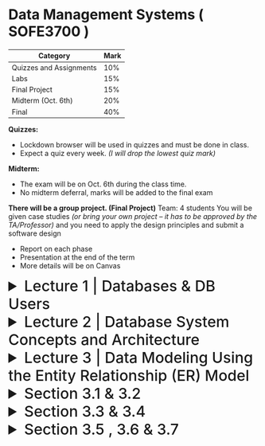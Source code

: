 # Data Management Systems ( SOFE3700 )

| Category                 | Mark   |
|--------------------------|--------|
| Quizzes and Assignments  | 10%    |
| Labs                     | 15%    |
| Final Project            | 15%    |
| Midterm (Oct. 6th)       | 20%    |
| Final                    | 40%    |


**Quizzes:**
- Lockdown browser will be used in quizzes and must be done in class.
- Expect a quiz every week. *(I will drop the lowest quiz mark)*

**Midterm:**
- The exam will be on Oct. 6th during the class time.
- No midterm deferral, marks will be added to the final exam

**There will be a group project. (Final Project)**
Team: 4 students
You will be given case studies *(or bring your own project – it
has to be approved by the TA/Professor)* and you need to
apply the design principles and submit a software design
- Report on each phase
- Presentation at the end of the term
- More details will be on Canvas

<details>
  <summary style="font-size: 30px; font-weight: 500; cursor: pointer;">Lecture 1 | Databases & DB Users</summary>
  
  **Intro:**

  With the boom of Social Media, New types of database systems, often referred to as **big data** storage systems, or **NO-SQL Database Systems** (Google, Amazon, Yahoo)

  Corrolated with **Cloud Storage** aswell.

  We will give an overview of these new types of database systems in Chapter 24.

  **Databases don't only store Text & Numbers!**
  - Multimedia Databases *(Image, Video, Volumetric Files, etc...)*

  - Geographic Information Systems (GISs)

  - Online Analytical Processing (OLAP) *Example a company that makes stock predictions based on Real-time Market Analytics*

  - **Real-time** and **active database technology** is used to control industrial and manufacturing processes.

---

#### Definition: Database management system (DBMS)

- Collection of programs that enables users to create and maintain a database. *(Easier DB Management)*
- DBMS is a general‐purpose software system that facilitates the processes of defining, constructing, manipulating, and sharing databases among various users and applications...
**Examples:**
• MySQL,
• PostgreSQL,
• Microsoft SQL Server,
• Oracle,
• Sybase,
• SAP HANA,
• IBM DB2.

**Main Functions of a DBMS:**

- Defining DBs | Specify data types, structures, constraints of the data to be sorted, titled "meta-data"

- Construction of DBs | Processing of actually storing data on some storage medium controlled by DBMS

- Manipulation of DB | **Retrieval:** query and update the database to reflect the miniworld, and generate reports, **Modification:** Insertions, deletions and updates to its content. The API Layer of a Web Application interfaces with DBMS.

- Sharing of Database to DB Users | Allow multiple users and programs to access the database simultaneously

- System & Security Protection | Preventing crashes & software malfunctions, whilst having Security Safeguards for malicious access.

- Maintain the database system | Allow the system to evolve as requirements change over time



## Application Activities Against a Database (TLDR: GPT is a better prof than the prof)

In a Database Management Systems (DBMS) course, it's crucial to understand the various application activities that interact with a database. These activities are fundamental to the functioning of database systems and play a vital role in data manipulation and retrieval. Below are two key application activities:

### Queries

Queries are a fundamental aspect of interacting with a database. They allow users or applications to access different parts of the data stored in a database and formulate a result for a specific request. Queries can range from simple requests for data retrieval to complex operations that involve multiple database tables. Here's why queries are essential:

- **Data Retrieval:** Queries enable users to fetch specific information from the database, making it possible to obtain the data they need for analysis, reporting, or other purposes.

- **Data Manipulation:** Queries can also be used to modify data in the database. For example, users can update existing records, insert new data, or delete unnecessary information.

- **Data Analysis:** Complex queries can perform calculations, aggregations, and transformations on data, allowing users to derive valuable insights and make informed decisions.

- **Interjoining Tables:** In many cases, queries involve joining multiple database tables to retrieve related information. This interjoining of tables enhances the response to the request by providing a more comprehensive dataset.

### Transactions

Transactions are critical for ensuring data consistency and integrity in a database. They represent a set of operations that are executed as a single unit of work. Transactions can include reading data, updating values, generating new data, and storing it in the database. Here's why transactions are essential:

- **Atomicity:** Transactions are atomic, meaning that they are treated as a single, indivisible unit. This ensures that all the operations within a transaction are either completed successfully or rolled back entirely in case of failure. Atomicity guarantees that the database remains in a consistent state.

- **Consistency:** Transactions help maintain data consistency by enforcing rules and constraints defined in the database schema. If a transaction violates any integrity constraints, it is rolled back, preventing the database from entering an inconsistent state.

- **Isolation:** Transactions run in isolation from each other. This means that the changes made by one transaction are not visible to other transactions until the first transaction is committed. Isolation prevents interference between concurrent transactions.

- **Durability:** Once a transaction is committed, its changes are permanently stored in the database, even in the event of a system failure. This ensures that data remains persistent and can be relied upon.

- It is an executing program or process that includes one or more database accesses (i.e. reading or updating records)

---

#### Example (UNIVERSITY DATABASE) :

![DB-1](./static/DB_1.png)

**Elaboration on "Meta-Data" in the context of DBs**

In the context of databases, **"Meta-Data"** refers to data that provides information about the structure, definition, and organization of the actual data within the database. This includes details about tables, columns, data types, constraints, indexes, and more. Metadata essentially defines how the data is structured and what kind of data it contains.

![DB-2](./static/DB_2.png)


DB Manipulation Example:

Query for All of Student 8's Enrolled Sections

```sql
SELECT Section_identifier FROM Grade_Report WHERE Student_number = 8;
```
I'll be trying to regularly annotate word related db problems into SQL cuz why not


More examples from the book:

![DB-3](./static/DB_3.png)

---

### The Database Approach TL:DR

Here's a concise point-by-point comparison of the traditional file processing approach versus the modern database approach:

**Traditional File Processing: (Legacy)**
- Each user defines and implements separate files for specific software applications. (Reading JSONS for ex.)
- Multiple users maintain their own files and programs for data management.
- Redundant data storage due to each user's separate files. *(5 Million users = 5 Million .dat files in a legacy application)*
- Customized programs for different functions like reporting and data entry.
- Results in wasted storage space and duplicate data maintenance. *(It's messy, it takes up alot of space, issues happen with files laying everywhere)*

**Database Approach:**
- Centralized repository for data.
- Data defined once and accessed by various users.
- Users access data through queries, transactions, and applications.
- Eliminates redundancy in data storage.
- Efficient and consistent data management.

- A multiuser DBMS must allow multiple users to access the database at
the same time
- 
- DBMS must have Concurrency control software to ensure that several users trying to update the same data do so in a controlled manner *Example assigning seats for airline reservation systems*

    - This type of application is called Online transaction processing (OLTP) application
- Ensure that concurrent transactions operate correctly and
efficiently
- This allows hundreds of concurrent transactions to execute per
second.

![DB-4](./static/DB_4.png)


---

### Actors on Scene

![DB-5](./static/DB_5.png)

**Actors on the Scene (Actual Database Users):**
- **Professional Users:** Responsible for database development, design, and application.
- **End Users:** Access and interact with the database for their specific needs.

**Workers Behind the Scene of DBMS (Back-end):**
- **DBMS System Designers:** Develop and implement DBMS modules and interfaces.
- **Tool Developers:** Create software tools for database modeling and performance enhancement.
- **Operators and Maintenance Personnel:** Manage the hardware and software infrastructure for the database system.

</details>


<details>
  <summary style="font-size: 30px; font-weight: 500; cursor: pointer;">Lecture 2 | Database System Concepts and Architecture</summary>

## 2.1 Data Models, Schemas, and Instances

**Data abstraction** generally refers to the suppression of
details of data organization and storage, and the highlighting of the essential features for an improved understanding of data. 

**A data model** is a collection of concepts that
can be used to describe the structure of a database—provides the necessary means to achieve this abstraction.

Most data models also include a set of **basic operations** for specifying retrievals and updates on the database.

1. Client module
- Run on a user workstation or personal computer.
- Handles user interaction and provides the user-friendly interfaces
such as forms- or menu-based GUIs (graphical user interfaces).
2. Server module,
- Handles data storage, access, search, ...


### Categories of Data Models

- **High-level** or Conceptual data models provide concepts that are close to the way many users perceive data.
  - **Conceptual data models** use concepts such as entities, attributes, and relationships.
  An entity represents a real-world object or concept, such as an employee or a project
  from the miniworld that is described in the database
  - Attribute represents some property of interest that furthert describes the entity. *(Name, age, height, sex)*
  - Relationship  among two or more entities represents an association among the entities, for example, a works-on relationship between a employee and a project.  
  - Chapter 3 presents the entity–relationship model—a popular high-level conceptual data model.

- **Low-level** or Physical data models provide concepts that describe the details of how data is stored on the computer storage media, typically magnetic disks.

- **Representational data models** hide many details of data storage on disk but can be implemented on a computer system directly. *(middle-ground)*

- **Implementation (representational) data models:** Provide concepts that fall between the above two, used by many
commercial DBMS implementations *(e.g. relational data models used in many commercial systems).* Such as the Object Data Model.

- **Self-Describing Data Models:** Combine the description of data with the data values. Examples include XML, key-value stores and some NOSQL systems.

#### Schemas, Instances, and Database State (more vocabulary)
**Database schema**
- Description of a database, database structure, data types, and
constraints
- Specified during database design and is not expected to change
frequently
- The DBMS stores the descriptions of the schema constructs and constraints—also called the meta-data
- **schema evolution** is when the schema updates, and the structure of the tables & DB changes *(example, added D.O.B construct for students)*

**Schema diagram**
- Illustrative display of selected aspects of a database schema *(DBeaver Database - UML View)*

**Schema construct**
- A component of the schema or an object within the schema, e.g., STUDENT, COURSE

![DB-6](./static/DB_6.png)

**NOTE**: A schema diagram displays only some aspects of a schema, such as the names of
record types and data items, and some types of constraints. Other aspects are not
specified in the schema diagram; for example, Figure 2.1 shows neither the data
type of each data item nor the relationships among the various files.


#### Distinction made in book: DB Schema (RED) vs. DB State (GREEN)

Schema is the actual Meta-data telling the DBMS how data is structured within Tables, the current data refers to actual entries

![DB-7](./static/DB_7.png)

*empty state* -> No data
*initial state* -> Data after large load-in or something of this nature
*current state* -> After users do numerous operations on it, the data is at a latest state

The DBMS is also partially responsive for ensure **Valid State**

### Three-Schema Architecture and Data Independence

The goal of the three-schema architecture, illustrated in Figure 2.2, is to separate
the user applications from the physical database. In this architecture, schemas can
be defined at the following three levels:

![DB-8](./static/DB_8.png)

**External Level** includes many External Schemas or User Views. an External Schema describes the part of the DB that the user is interested in, or a JOIN of tables for the user *(External Schema uses representational data model to make it's own schema views)*

**Conceptual Level** refers to the conceptual schema which describes the structure of the whole db, without touching on the physical storage itself. Usually, a **representational data model** is used to describe the conceptual schema when a database system is implemented.

**Internal Level** which refers to the lower-level, closer to the hardware. Describes physical storage structure of DB, describes complete details of data storage, with access `path`s for access to higher level components.

The **three-schema architecture** distinguishes between the user's external view, the database's conceptual design, and the internal storage level in a database system. Although many DBMSs don't strictly separate these levels, they often support this structure, with some even combining the physical and conceptual schemas. Crucially, the three schemas are mere data descriptions, with actual data stored only at the physical level, and transitions between these levels, known as mappings, can be resource-intensive.

---

## Data Independence

**DEFINITION**: The three-schema architecture can be used to further explain the concept of data independence, which can be defined as the capacity to change the schema at one level of a database system without having to change the schema at the next higher level. We got 2 types of data independence:

### **Logical Data Independence** : 
Allows for modifications to the conceptual schema without altering external schemas or application programs. For instance, when expanding or reducing the database, only the view definition and the mappings need adjustment. Even after significant changes, applications referencing the external schema should function as they did before, ensuring stability and flexibility.

Imagine you have a database for a bookstore.  *(GPT EXAMPLE)*

###### Conceptual Schema (Initial):
- **Books**: Title, Author, ISBN, Price, Genre

###### External Schema (User View):
- **User A**: Sees Title, Author, Price
- **User B**: Sees Title, Genre

Now, let's say the bookstore starts storing an additional piece of information: the `Publication Year` of each book.

###### Conceptual Schema (Updated):
- **Books**: Title, Author, ISBN, Price, Genre, Publication Year

Despite this change in the conceptual schema:

- **User A** will still see only the Title, Author, and Price.
- **User B** will still see only the Title and Genre.

The application or interface through which **User A** and **User B** interact with the database remains unchanged, even though the underlying conceptual schema has been modified. This demonstrates _**Logical Data Independence.**_
<br>
<br>

### **Physical Data Independence** 
Is the capacity to change the internal schema without having to change the conceptual schema. Hence, the external schemas need not be changed as well. Changes to the internal schema may be needed because some physical files were reorganized, *for example* by creating additional access structures—to improve the performance of retrieval or update.
 *(GPT EXAMPLE)*
###### Conceptual Schema:
- **Books**: Title, Author, ISBN, Price, Genre

###### Internal Schema (Initial Storage):
- Data is stored in sequential files.
- **Books** are accessed based on their ISBN numbers.

Given the growth of the bookstore, the management decides to enhance data retrieval speed. They introduce an indexing system based on `Genre` for faster searches.

###### Internal Schema (Updated Storage):
- Data still stored in sequential files.
- **Books** can now also be accessed quickly through a `Genre` index.

Despite this change in the internal storage mechanism:

- The conceptual schema remains as **Books**: Title, Author, ISBN, Price, Genre.
- Applications or interfaces querying books by genre *(e.g., "Find all Sci-Fi books")* might see performance improvements, but the query itself remains unchanged.

This example demonstrates how changes to the physical storage level (internal schema) don't impact the higher levels of the database system, showcasing physical data independence.

---

## Database Languages and Interfaces

The DBMS provides appropriate languages and interfaces for each category of users!

**Data Definition Language (DDL)** : Used by the database administrators and designers to define both conceptual and internal schemas.
- The DBMS has a DDL compiler to process DDL statements in order to identify descriptions of the schema constructs and to store the schema description in the DBMS catalog.
- In many DBMSs, the DDL is also used to define internal and external schemas *(user views)*.

In DBMSs where a clear separation is maintained between the conceptual and internal levels, the DDL is used to specify the conceptual schema only. Another language, the **storage definition language (SDL)**, is used to specify the internal schema.

**View Definition Language (VDL)**
- Specifies user views and their mappings to the conceptual schema
- In relational DBMSs, **SQL** is used in the role of DDL, VDL , and DML

**This makes zero fuckn sense, so let's break it down !!!**

---

#### 1. Data Definition Language (DDL)
DDL is used to define and manage the structure of the database.
##### Example:
Imagine you're creating a new bookstore database. You'd use DDL commands to set up the initial structure.

```sql
CREATE TABLE Books (
    BookID INT PRIMARY KEY,
    Title VARCHAR(255),
    Author VARCHAR(255),
    ISBN VARCHAR(13),
    Price DECIMAL(5,2),
    Genre VARCHAR(50)
);
```

#### 2. Storage Definition Language (SDL)
SDL focuses on how data is stored and organized at the physical level.
##### Example:
You might have requirements related to the performance of your bookstore database, like faster data retrieval based on genres. SDL would be used to define the storage and access methods, like specifying a particular type of indexing system or how data blocks are stored on disk. *(Here we're speeding our indexing up with a Binary Tree)*

```sql
DEFINE INDEX GenreIndex ON Books(Genre) USING BTREE;
```

#### 3. View Definition Language (VDL)
VDL is used to define views for particular users or user groups, focusing on the data they can access and the way they see it.
#### Example:
Suppose you want a view for customers that only shows them the **Title**, **Author**, and **Price** of the books, without any internal identifiers like **BookID** or **ISBN**. 

```sql
CREATE VIEW CustomerBookView AS
SELECT Title, Author, Price FROM Books;
```

In the above example, VDL is used to create a view named **CustomerBookView** which displays only selected columns from the Books table.

#### Data Manipulation Language (DML)

DML is responsible for data operations within a database, including:

- **Retrieving** data
- **Inserting** new entries
- **Deleting** existing entries
- **Modifying** data

##### Types of DML

1. **High-level (nonprocedural) DML**
   - Allows concise specification of complex operations.
   - Known as set-at-a-time or set-oriented, meaning it can handle multiple records simultaneously.
   - Example: **SQL**.

2. **Low-level (procedural) DML**
   - Needs to be part of a general programming language like **C++** or **Java**.
   - Operates record-at-a-time, meaning one record is processed at a given moment.
   - Example: **DL/I** commands such as `GET UNIQUE`, `GET NEXT`, etc.

---
### DBMS Interfaces

## Types of Database Interfaces

1. **Menu-based Interfaces for Web Clients/Browsing**
   - Present options through menus, eliminating the need for command memorization.
   - Commonly used: Pull-down menus.
   - Example: A website navigation bar.

2. **Apps for Mobile Devices**
   - Tailored interfaces for mobile users to access data.
   - Example: Banking apps allowing account checks and bill payments.

3. **Forms-based Interfaces**
   - Displays a form for users to input or retrieve data.
   - Designed for naive users for specific transactions.
   - Example: A login form with username and password fields.

4. **Graphical User Interfaces (GUIs)**
   - Show a schema in a diagrammatic form.
   - Users can query by manipulating the diagram.
   - Often use menus and forms.
   - Example: Database visualization tools or ER diagram software.

5. **Natural Language Interfaces**
   - Accepts requests in plain language (e.g., English).
   - Utilizes a dictionary for interpretation.
   - Example: "Find all employees who started after 2020."

6. **Keyword-based Database Search**
   - Similar to web search engines, but for databases.
   - Matches words with documents or records.
   - Example: Searching for a term within a database, like "Python" in a programming tutorial DB.

7. **Speech Input and Output**
   - Allows users to interact with databases using speech.
   - Limited vocabularies but growing in use.
   - Example: Voice assistants checking flight details or credit card balances.

Programmer interfaces:
![DB11](./static/DB_11.png)

---
### The Database System Environment

![DB10](./static/DB_10.png)

Components:
- **The database & DBMS catalog** are usually stored on disk. Access to the disk is controlled primarily by the operating system *(OS)*, which schedules disk read/write.
- **Buffer Management** module to schedule disk read/write, since management of buffer storage has a considerable effect on performance. Reducing disk read/write improves performance considerably.
- **Higher-level stored data manager** module of the DBMS controls access to DBMS information that is stored on disk, whether it is part of the database or the catalog.

_**TOP SECTION OF DIAGRAM**_
It shows interfaces for the DBA Staff, Casual Users, Interactive Users *(Make Queries, Formulate queries aswell)* , App. Programmers who create programs with C++/Java, and parametric users who do data entry work by supplying parameters to predefined transactions.

- DDL Compiler Processes Schema Definitions specified, and stores the **Meta-data** in the DBMS catalog.
- Catalog includes info such as: *Names, Size of Files, Data Types, Data Items, Storage Detail per file, mapping info for schemas, constraints*

# GPT's say on this:

### Key Actors & Components

- **Casual Users**
  - Interaction: Use interactive query interfaces.
  - Tools: Menu-based, form-based, and mobile interactions.

  - **Parametric Users**
  - Interaction: Execute canned transactions using parameters.
  - Example: Supplying parameters like account number for bank transactions.

  - **Application Programmers Users**
  - Languages: Java, C, C++, scripting languages like PHP and Python.
  - Process: Submit code to a precompiler to extract DML commands.

- **Query Compiler**
  - Purpose: Validate and compile queries into an internal form.
  - Operation: Checks syntax, file names, and data elements.

- **Query Optimizer**
  - Purpose: Enhances query performance by optimizing its operations.
  - Consults: System catalog for data statistics.

- **Precompiler**
  - Purpose: Extracts DML commands from host language programs.
  - Result: Object code for database access.

- **Runtime Database Processor**
  - Role: Executes privileged commands, queries, and canned transactions.
  - Interfaces: System catalog, stored data manager, and possibly OS for buffer management.

- **Stored Data Manager**
  - Role: Manages low-level I/O operations between disk and memory.
  
- **Concurrency Control & Backup/Recovery Systems**
  - Purpose: Ensure transaction management, safety, and consistency.

- **DBMS Client Software & Database Server**
  - Structure: Client-server model where the client accesses the DBMS on a separate device.
  - Variations: Clients may also access an intermediate application server.

##### Notes

- The provided architecture isn't specific to one DBMS but represents typical modules.
- The DBMS interfaces with the OS for disk accesses and may control main memory buffering.

---

## Database System Utilites
There are some functions that are provided through additional programs called utilities, it helps the DBMS do specific tasks, thanks to these utils!

#### Database Utilities

- **Loading Utility**
  - Purpose: Used to load existing data files, such as text files or sequential files, into the database. Automates the reformatting of data for storage in the database.
  - Example: Transferring data from one DBMS to another using conversion tools that generate loading programs based on source and target storage descriptions.
  - Some vendors offer conversion tools that generate the appropriate loading programs, given the existing source and target database storage descriptions *(internal schemas)*.

- **Backup Utility**
  - Purpose: Creates backup copies of the database, either as a full dump or using incremental backups to save only changes since the last backup.
  - Example: An incremental backup mechanism that only saves records modified after the last full backup, Incremental Backups conserve storage space. Dumps are quite large *(full-dumps)*

- **Database Storage Reorganization Utility**
  - Purpose: Reorganizes database files into different structures, possibly adding new access paths, to enhance performance.
  - Example: Altering the structure of a product database to add new indexes, optimizing search performance.

- **Performance Monitoring Utility**
  - Purpose: Monitors database usage, collecting statistics for the Database Administrator **(DBA)** to aid in performance-related decisions.
  - Example: Analyzing query performance over time to determine if additional indexes are required or if certain files need reorganization.

Other utilities may be available for sorting files, handling data compression, monitoring access by users, interfacing with the network, and performing other functions.

#### Tools, Application Environments, and Communications Facilities

- **CASE (Computer-Aided Software Engineering) Tools**
  - Purpose: Used during the design phase of database systems.
  - Examples: Rational Rose, TOAD

- **Data Dictionary (Data Repository) System**
  - Purpose: Beyond cataloging, stores design decisions, usage standards, application program descriptions, and user data.
  
- **Application Development Environments**
  - Purpose: Facilitates the construction of database applications, including:
    - Database design
    - GUI development
    - Query and update operations
    - Application program development
  - Examples: PowerBuilder *(Sybase)*, JBuilder *(Borland)*, JDeveloper

- **Communications Software**
  - Purpose: Allows users to connect to databases remotely.

---

## Centralized and Client/Server Architectures for DBMSs

### Centralized DBMSs Architecture

Figure 2.4 illustrates the physical components in a centralized architecture. Gradually, DBMS systems started to exploit the available processing power at the user side, which led to client/server DBMS architectures. *(Better for the DB host, and needed nowadays)*

![DB12](./static/DB_12.png)

Old Computer Systems at Work used to be a bunch of Display Terminals, connected to a central computer, which housed the DBMS itself.
Now everyone uses PC or Mobile Device, so it's different, however the figure shows the O.G style of Display Monitors connecting to the 1 DBMS!

### Basic Client/Server Archs.
The client/server architecture was developed to deal with computing environments in which a large number of PCs, workstations, file servers,
printers, database servers, Web servers, e-mail servers, and other software and equipment are connected via a network.

![DB13](./static/DB_13.png)
![DB14](./static/DB_14.png)

- Has **specialized servers** with specific use-cases / functionalities. for example, here we've got
  - File server: Maintains the files of the client machines.
  - Printer server: Connected to various printers; all print requests by the clients are forwarded to this machine
  - DBMS server
  - Web servers or e-mail servers

- The **client machine**(s) provide the user with the appropriate interfaces to utilize these servers, as well as with local processing power to run local applications. **(Rest API Layer, LAN Network, WiFi Network, etc..)** comms.

### Two-Tier Client/Server Architectures for DBMSs

In the realm of Relational Database Management Systems (RDBMSs), the two-tier architecture represents a clear division between the **client** and the **server**.

#### Key Components:

- **Client Side**:
  - Contains: User interface programs and application programs.
  - Role: Connects to the DBMS server when database access is required.

- **Server Side**:
  - Often termed as: Query server, transaction server, or SQL server.
  - Contains: The functionality related to SQL processing.
  
#### Standard Protocols:

- **Open Database Connectivity (ODBC)**:
  - Role: Serves as an Application Programming Interface (API) for client-side programs to interact with the DBMS.
  - Universality: Works across systems provided both client and server have the necessary software.

- **Java Database Connectivity (JDBC)**:
  - Purpose: Similar to ODBC but designed for the Java programming language.
  - Role: Enables Java client programs to access DBMSs using a standardized interface.

#### Overview:

In this architecture, the client communicates directly with the server. When a client needs data, it establishes a connection to the DBMS on the server side, sends query or transaction requests, processes the received data, and then displays results as necessary. The server, meanwhile, focuses on querying and transactions, keeping the heavy-duty data processing away from the client. 

### N-Tier Architecture

While the two-tier architecture divides the system into client and server, n-tier architectures (like three-tier) involve additional layers, offering more flexibility and scalability.

#### Example: Three-Tier Architecture

1. **Presentation Tier**: User interface (like a web page).
2. **Application Tier**: Logic, processing, or API layer (like a backend API server).
3. **Data Tier**: Database servers, where data is stored and retrieved.

In a three-tier setup, the application tier acts as a mediator, processing client requests before accessing the data tier. It separates the business logic from user interface concerns, leading to more maintainable and scalable systems.

#### Broader Context:

The concept of "n-tier" signifies multiple layers or tiers in the system architecture. Each additional tier allows for further separation of concerns, potentially making systems more modular, scalable, and maintainable. However, each added layer might introduce additional complexity.

![DB15](./static/DB_14.png)

##### Three-Tier Architecture

- **Intermediate Layer**: Often termed as the *application server* or *Web server*, depending on the context.
  
  - **Roles**:
    - Runs application programs.
    - Stores business rules (like procedures or constraints) for data access.
    - Enhances database security by verifying client credentials.
    - Processes client requests and relays database commands/queries to the database server.
    - Transfers (partially) processed data from the database server to the client.

- **Clients**: Include user interfaces and Web browsers.

- **Three Tiers**:
  1. **User Interface**: Interacts with end-users. *(React)*
  2. **Application Rules**: Houses intermediate rules, constraints, and business logic. *(API / SQL Assertions)*
  3. **Data Access**: Manages the retrieval and storage of data. *(JDBC, or DB Connection Library)*

- **Web Integration**: The middle layer can double as a Web server, fetching query results and converting them into dynamic Web pages for client-side Web browsers. The client is typically a PC or a mobile device.

#### N-Tier Architecture

- **Overview**: Splits the system layers further than the three-tier model, resulting in n-tiers where n can be four, five, or more layers.
  
  - **Fine-grained Layers**: Typically, the business logic layer gets subdivided into multiple layers.
  
  - _**Advantages**_:
    - Distributes both programming and data across the network.
    - Each tier can operate on a suitable processor or OS platform.
    - **Offers independence & modularity**: Layers can be managed and scaled separately.

---

## Classification of Database Management Systems (DBMSs)

### 1. Based on Data Model:

- **Relational Data Model**: Widely used in many current commercial DBMSs, known as SQL systems.
- **Object Data Model**: Exists in commercial systems but isn't widespread.
- **NOSQL Systems** (Big Data Systems): Includes various models like:
  - Document-based
  - Graph-based
  - Column-based
  - Key-value data models
- **Legacy Data Models**: Hierarchical and network models.
- **Object-Relational DBMSs**: Combination of object and relational DBMSs.
- **XML-Based DBMSs**: Based on the tree-structured XML model.

### 2. Number of Users:

- **Single-User Systems**: Supports one user at a time, mainly for PCs.
- **Multiuser Systems**: Supports multiple concurrent users.

### 3. Distribution of Database:

- **Centralized DBMS**: Data stored at a single site.
- **Distributed DBMS (DDBMS)**: Database and DBMS software spread over multiple sites linked by a network. Big data systems may have data replicated across hundreds of sites.

---

## Deep Dive: Object-Relational DBMSs

Object-Relational Database Management Systems (ORDBMSs) are a hybrid that aims to combine the best features of both relational and object-oriented databases. They enable users to develop database applications with a more sophisticated data structure compared to relational databases, while still benefiting from relational database features.

### Key Features:

1. **Complex Data Types**: ORDBMSs support complex data and varied data structures like arrays and multimedia formats.
2. **Inheritance**: Just like in object-oriented databases, objects in ORDBMS can inherit properties and methods from other objects.
3. **Object Identity**: Each object in the database has a unique identifier, irrespective of its value.
4. **Encapsulation**: Bundling of data with the methods that operate on that data.
5. **Extended SQL**: ORDBMSs offer extensions to standard SQL to handle object-oriented features.
6. **Relational Capabilities**: Despite the added object features, ORDBMSs still maintain the relational view and capabilities of databases, including ACID properties and SQL querying.

### Advantages:

- **Flexibility**: Easily model real-world entities.
- **Reusable Components**: Code reusability through inheritance.
- **Efficiency**: Handles complex data types more efficiently than RDBMS.

### Disadvantages:

- **Complexity**: Introducing Object Oriented features may increase complexity.
- **Performance**: Due to added features, there might be a performance overhead compared to traditional RDBMSs.

ORDBMSs are suitable for applications where there's a need for complex data modeling, like CAD applications, telecommunication systems, and molecular biology databases.

---

# Slide Questions... TODO !
</details>

<details>
  <summary style="font-size: 30px; font-weight: 500; cursor: pointer;">Lecture 3 | Data Modeling Using the Entity Relationship (ER) Model</summary>

#### What is a Database Application? 

Generally, the term **database application** refers to a particular database and the associated  programs  that  implement  the  database  queries  and  updates.  For  example,  a *BANK  database*  application  that  keeps  track  of  customer  accounts  would  include programs  that  implement  database  updates  corresponding  to  customer  deposits and withdrawals.
  
---

**Section 3.1** discusses the role of high-level conceptual data models in database design.
**Section 3.2** Introduce the requirements for a sample database application in to illustrate the use of concepts from the ER model. This **sample database is used throughout the text. 
**Section 3.3** we present the concepts of entities and attributes, and we gradually introduce the diagrammatic technique for displaying an ER **schema. 
**Section 3.4** we introduce the concepts of binary relationships and their roles and structural constraints. 
**Section 3.5** introduces weak entity types. 
**Section 3.6** shows how a schema design is refined to include relationships. 
**Section 3.7** reviews the notation for ER diagrams, summarizes the issues and common pitfalls that occur in schema design, and discusses
how to choose the names for database schema constructs such as entity types and
relationship types. 
**Section 3.8** introduces some UML class diagram concepts, compares them to ER model concepts, and applies them to the same COMPANY database example.
**Section 3.9** discusses more complex types of relationships
</details>

<details>
  <summary style="font-size: 30px; font-weight: 500; cursor: pointer;">Section 3.1 & 3.2
  </summary>

**Using High-Level Conceptual Data Models for Database Design**

![DB20](./static/DB_20.png)

**Note** We start off quite high level, "DBMS Independent" and once Implementation an storage comes into play, that's where it gets "DBMS Specific"

**DBMS Independent**

**Step 1.)** Gather Functional Requirements from Stakeholders and End Users
**Step 2.)** Analysis, and the Database Designers will then kind of know the Data Requirements, and be able to model a high-level transaction spec.
**Step 3.)** Once the requirements have been collected and analyzed, the next step is to create a **conceptual schema** for the database, using a high-level conceptual data model. AKA "Conceptual Design"

- Easier to understand and can be used to communicate with nontechnical users. 
- The high-level conceptual schema can also be used as a reference to ensure that all users’ data requirements are met and that the requirements do not conflict.
- Enables DB designers to concentrate on specifing properties of the data without concerns of Actual Storage or implementation.

**DBMS Specific**

**Step 4.)**  "last" step is the physical design phase, during which the internal storage structures, file organizations, indexes, access paths, and physical design parameters for the database files are specified.
**Step 5.)** In parallel to step 4: Activities & application programs are designed and implemented as database transactions corresponding to the high-level transaction specifications.

---

The **COMPANY** database keeps track of a company’s employees, departments, and
projects. Suppose that after the requirements collection and analysis phase, the
database designers provide the following description of the *miniworld*—the part of
the company that will be represented in the database.

![DB21](./static/DB_21.png)


## Loose / High-Level Mapping of our Database (High Level Phase)

- **Departments:**
  - Unique name, number, and manager with start date.
  - Multiple locations.

- **Projects:**
  - Unique name and number, with a single location.
  - Controlled by a department.

- **Employees:**
  - Name, Social Security number, address, salary, gender, and birth date.
  - Belong to one department.
  - Work on multiple projects and have tracked hours.
  - Track hours per week on each project.
  - Have a direct supervisor (another employee).

- **"Dependents":**
  - Name, gender, birth date, and relationship to the employee.
  - Tracked for insurance purposes.


In the Entity-Relationship (ER) model, we focus on entities, which represent real-world things or concepts. An entity can be a physical object like a person or a car, or it can be a conceptual object like a company or a job. 

Each entity has attributes, which are specific properties describing it. For instance, an EMPLOYEE entity might have attributes like name, age, address, salary, and job. These attribute values constitute a significant part of the database's stored data.
---

## Entity Types, Entity Sets, Attributes, and Keys

ER Model describes data as:
- Entities
- Relationships
- Attributes

### Composite VS. Simple (Atomic) Attributes
  - Composite attributes can be divided into subparts with independent meanings, forming a hierarchy if necessary.
  - **Composite Example:** The Address attribute of an EMPLOYEE entity can be subdivided into Street_address, City, State, and Zip (e.g., '2311 Kirby', 'Houston', 'Texas', '77001').
  - Simple (atomic) attributes cannot be further divided. EX: `1234 Street St. L5F R1Z, Manitoba, CANADA`
  - Use composite attributes when users refer to the attribute as a unit but may also reference its components.
  - If the attribute is always referenced as a whole, it can be designated as a simple attribute.

### Single-Valued vs Multivalued Attributes
  - **Single-Valued Attributes:** Have only one value for a particular entity.
    - **Example:** Age of a person.
  - **Multivalued Attributes:** Can have multiple values for a particular entity.
    - **Example:** Colors attribute for a Car or College_degrees for a Person.
    - Multivalued attributes can have lower and upper bounds to restrict the number of values. *(MIN: 2, MAX: 1000 posts on IG)*
    - **Bounds Example:** A car's Colors attribute may be limited to one or two values.

### Stored vs Derived Attributes
  - **Stored Attributes:** The actual data that is stored in the database.
    - **Example:** Birth_date of a person.
  - **Derived Attributes:** Can be computed from other attributes. These are not stored but derived as needed.
    - **Example:** Age of a person can be derived from the current date and the Birth_date.
    - Some derived values can be obtained from related entities.
    - **Derived Example:** Number_of_employees of a DEPARTMENT can be derived by counting the employees working for that department.

### NULL Values
  - Represent missing or not applicable data in the database.
  - **Not Applicable:** Attribute doesn't apply to the entity.
    - **Example:** Apartment_number for single-family homes.
  - **Unknown:** The actual value of the attribute is not known.
    - **Example:** Home_phone of a person when the phone number is unknown.
    - There are two categories for unknown NULLs:
      1. Known to exist but missing: The value is known to exist but is not available.
         - **Example:** The Height attribute of a person is NULL.
      2. Existence is uncertain: It's unknown whether there's an actual value or not.
         - **Example:** The Home_phone attribute of a person is NULL and it's unclear if they have one or not.
</details>

<details>
  <summary style="font-size: 30px; font-weight: 500; cursor: pointer;">Section 3.3 & 3.4
  </summary>

  ![DB21](./static/DB_21.png)

### Relationship Types, Relationship Sets, Roles, and Structural Constraints
- Can be defined as a subset of the Cartesian product of the entity Sets `E1 x E2 x ... x En` (cool xD)

![DB22](./static/DB_22.png)

In ER diagrams, relationship types are displayed as diamond-shaped boxes, which
are connected by straight lines to the rectangular boxes representing the participat-
ing entity types.

### Relationship Degree, Role Names, and Recursive Relationships

> [!NOTE]  
> Degree of a Relationship Type

**Degree:** Refers to the number of participating entity types in a relationship type.
**Binary:** A relationship of degree two.
**Ternary:** A relationship of degree three.

The `WORKS_FOR` relationship is a binary relationship because it involves two entity types.

Another example, the `SUPPLY` relationship, is ternary. In this case:
- A relationship instance associates three entities: a supplier (s), a part (p), and a project (j).
- This association is established whenever supplier `s` provides part `p` to project `j`.

Most common is Binary Relationships

![DB22](./static/DB_23.png)

## Recursive Relationships and Roles

**Role Names:** Describe the specific role an entity type plays within a relationship.

For instance, within the `WORKS_FOR` relationship:
**EMPLOYEE** might have a role such as "worker."
**DEPARTMENT** might have a role like "employer."

![DB22](./static/DB_24.png)

Consider the `SUPERVISION` relationship. Here, one `EMPLOYEE` might be another `EMPLOYEE's` supervisor. In this case:
- The same `EMPLOYEE` entity type is involved twice in the relationship.
  - Once as a "supervisor" (or boss).
  - Once as a "supervisee" (or subordinate).

Visualize it:
- `e1` is the boss of `e2` and `e3`.
- `e4` is the boss of `e6` and `e7`.
- `e5` supervises `e1` and `e4`.

In this model, lines labeled ‘1’ represent the supervisor role, and those labeled ‘2’ depict the supervisee role. Therefore, every instance of this relationship has two connections:
  - One indicating the supervisor (‘1’).
  - The other indicating the supervisee (‘2’).


### Constraints on Binary Relationship Types

Relationship types often come with constraints. These constraints determine which combinations of entities can participate in a relationship set. They are derived from the real-world scenario that the relationship represents.

For instance:
- Imagine a company scenario (as shown in Figure 3.9) where every employee is required to work for exactly one department. This rule or constraint would be captured in the database schema.

There are mainly two types of constraints for binary relationships:
1. **Cardinality Ratio**: Specifies the number of relationship instances an entity can participate in.
2. **Participation**: Determines if the participation of an entity in a relationship is mandatory or optional.

### Cardinality Ratios for Binary Relationships

The **cardinality ratio** in binary relationships indicates how many instances of an entity can be involved in the relationship.

**Key Points**:

1. **Definition**:
   - For the **WORKS_FOR** relationship between `DEPARTMENT` and `EMPLOYEE`, the cardinality ratio is **1:N**. This denotes:
     - A single department can employ numerous employees (N indicates no upper limit).
     - However, an employee can work for only one department at a time.

2. **Possible Ratios**:
   - Binary relationships can have these cardinality ratios: **1:1, 1:N, N:1, and M:N**.

3. **Examples**:
   - **1:1**: The **MANAGES** relationship. Here, an employee can manage only one department, and vice versa. It ensures exclusivity on both ends.
     - *Real-world Scenario*: Think of a school system where each class can have only one head teacher and each head teacher can be responsible for just one class.
   
   - **M:N**: The **WORKS_ON** relationship. It's more flexible, where an employee might be involved in multiple projects, and a project can also have numerous employees working on it.
     - *Real-world Scenario*: In a software development company, developers (employees) often work on multiple projects (like frontend, backend, or mobile development). Conversely, a single project may require multiple developers.

4. **ER Diagrams**: 
   - Cardinality ratios in ER (Entity-Relationship) diagrams are often indicated using 1, M, and N. For example, in Figure 3.2.
   - Advanced notations might even specify exact numbers, like having a max of 4 or 5 participants.

Remember, the cardinality ratio helps to establish and clarify the rules or constraints in the relationship between two entities, ensuring the database structure adheres to real-world scenarios.

---

### Participation Constraints and Existence Dependencies

- **Participation Constraint**: Dictates if the existence of an entity is tied to its relationship with another entity.
  - Specifies the minimum relationships an entity can have.
  - Types:
    1. **Total Participation (or Existence Dependency)**: Every entity must participate in the relationship.
       - **Example**: Every employee must work for a department.
    2. **Partial Participation**: Only some entities need to participate.
       - **Example**: Not all employees manage a department.
  - **ER Diagram Representation**:
    - Total participation: Double line.
    - Partial participation: Single line.

### **Attributes of Relationship Types**

- Just as entities can have attributes, so can relationships.
  - **Example**: The `Hours` an employee works on a project, or the `Start_date` when a manager began overseeing a department.
  
- **Migration of Attributes in 1:1 or 1:N Relationships**: 
  - Attributes can sometimes be moved (or "migrated") to one of the entities in the relationship.
    - **Example**: `Start_date` in `MANAGES` could belong to either `EMPLOYEE` or `DEPARTMENT`.
  
- **Placement of Attributes in M:N Relationships**:
  - For many-to-many relationships, some attributes are influenced by the combination of participating entities.
  - These attributes must remain with the relationship.
    - **Example**: The `Hours` an employee works on a project is determined by the pairing of that employee with a specific project.

In database design, understanding these concepts ensures that the structure closely mimics real-world scenarios and constraints.
---

## 3.3.2 Entity Types, Entity Sets, Keys, and Value Sets
**Entity Type:** Defines a collection of entities with the same attributes.
**Entity Set:** Collection of all entities of a particular entity type in the database at any point in time.

**Entity Type Name:**
- COMPANY: Attributes - Name, Headquarters, President
- EMPLOYEE: Attributes - Name, Age, Salary

**Entity Set (Extension):**
- COMPANY:
    - Sunco Oil, Houston, John Smith
    - Fast Computer, Dallas, Bob King
- EMPLOYEE:
    - John Smith, 55, 80k
    - Fred Brown, 40, 30K
    - Judy Clark, 25, 20K

### Key Attributes of an Entity Type
**Key Attribute:** An attribute whose values are distinct for each entity. It's used to identify each entity uniquely.
Composite attributes can also serve as a key if the combination of their values is unique for each entity.

**EX:**
In the COMPANY entity type, the `Name` attribute is a key because no two companies can have the same name. Similarly, for a PERSON entity type, `SSN` (Social Security number) might be the typical key attribute.

### Value Sets (Domains) of Attributes
Every simple attribute has a value set which specifies the set of values that can be assigned to that attribute.

**EX:**
In the EMPLOYEE entity type:
- `Age` attribute might have a value set ranging from 16 to 70 (integers).
- `Name` attribute might allow strings of alphabetic characters.

---

## Initial Conceptual Design of the COMPANY Database
We can Identify 4 Entity Types from our requirements

1. An entity type `DEPARTMENT` with attributes Name, Number, Locations,
Manager, and Manager_start_date. Locations is the only multivalued attribute.
We can specify that both Name and Number are *(separate)* key attributes
because each was specified to be unique.

2. An entity type `PROJECT` with attributes Name, Number, Location, and
Controlling_department. Both Name and Number are *(separate)* key attributes.

3. An entity type `EMPLOYEE` with attributes Name, Ssn, Sex, Address, Salary,
Birth_date, Department, and Supervisor. Both Name and Address may be
composite attributes; however, this was not specified in the requirements.
We must go back to the users to see if any of them will refer to the individual
components of Name—First_name, Middle_initial, Last_name—or of Address. 
- In our example, Name is modeled as a composite attribute, whereas Address is
not, presumably after consultation with the users.

4. An entity type `DEPENDENT` with attributes Employee, Dependent_name, Sex,
Birth_date, and Relationship (to the employee)
</details>

<details>
  <summary style="font-size: 30px; font-weight: 500; cursor: pointer;">Section 3.5 , 3.6 & 3.7
  </summary>

</details>
